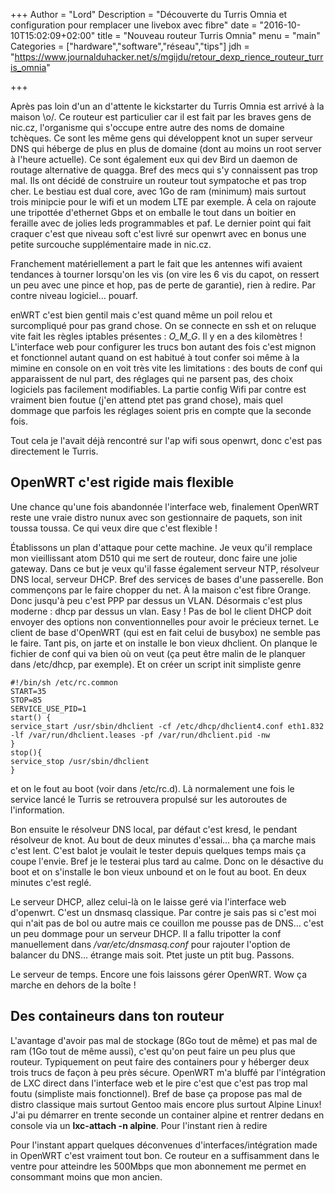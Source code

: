 +++
Author = "Lord"
Description = "Découverte du Turris Omnia et configuration pour remplacer une livebox avec fibre"
date = "2016-10-10T15:02:09+02:00"
title = "Nouveau routeur Turris Omnia"
menu = "main"
Categories = ["hardware","software","réseau","tips"]
jdh = "https://www.journalduhacker.net/s/mgijdu/retour_dexp_rience_routeur_turris_omnia"

+++

Après pas loin d'un an d'attente le kickstarter du Turris Omnia est arrivé à la maison \o/. Ce routeur est particulier car il est fait par les braves gens de nic.cz, l'organisme qui s'occupe entre autre des noms de domaine tchèques. Ce sont les même gens qui développent knot un super serveur DNS qui héberge de plus en plus de domaine (dont au moins un root server à l'heure actuelle). Ce sont également eux qui dev Bird un daemon de routage alternative de quagga. Bref des mecs qui s'y connaissent pas trop mal. Ils ont décidé de construire un routeur tout sympatoche et pas trop cher. Le bestiau est dual core, avec 1Go de ram (minimum) mais surtout trois minipcie pour le wifi et un modem LTE par exemple. À cela on rajoute une tripottée d'ethernet Gbps et on emballe le tout dans un boitier en feraille avec de jolies leds programmables et paf. Le dernier point qui fait craquer c'est que niveau soft c'est livré sur openwrt avec en bonus une petite surcouche supplémentaire made in nic.cz.

Franchement matériellement a part le fait que les antennes wifi avaient tendances à tourner lorsqu'on les vis (on vire les 6 vis du capot, on ressert un peu avec une pince et hop, pas de perte de garantie), rien à redire. Par contre niveau logiciel… pouarf.

enWRT c'est bien gentil mais c'est quand même un poil relou et surcompliqué pour pas grand chose. On se connecte en ssh et on reluque vite fait les règles iptables présentes : _O_M_G_. Il y en a des kilomètres ! L'interface web pour configurer les trucs bon autant des fois c'est mignon et fonctionnel autant quand on est habitué à tout confer soi même à la mimine en console on en voit très vite les limitations : des bouts de conf qui apparaissent de nul part, des réglages qui ne parsent pas, des choix logiciels pas facilement modifiables. La partie config Wifi par contre est vraiment bien foutue (j'en attend ptet pas grand chose), mais quel dommage que parfois les réglages soient pris en compte que la seconde fois.

Tout cela je l'avait déjà rencontré sur l'ap wifi sous openwrt, donc c'est pas directement le Turris.

## OpenWRT c'est rigide mais flexible
Une chance qu'une fois abandonnée l'interface web, finalement OpenWRT reste une vraie distro nunux avec son gestionnaire de paquets, son init toussa toussa. Ce qui veux dire que c'est flexible !

Établissons un plan d'attaque pour cette machine. Je veux qu'il remplace mon vieillissant atom D510 qui me sert de routeur, donc faire une jolie gateway. Dans ce but je veux qu'il fasse également serveur NTP, résolveur DNS local, serveur DHCP. Bref des services de bases d'une passerelle. Bon commençons par le faire chopper du net. À la maison c'est fibre Orange. Donc jusqu'à peu c'est PPP par dessus un VLAN. Désormais c'est plus moderne : dhcp par dessus un vlan. Easy ! Pas de bol le client DHCP doit envoyer des options non conventionnelles pour avoir le précieux ternet. Le client de base d'OpenWRT (qui est en fait celui de busybox) ne semble pas le faire. Tant pis, on jarte et on installe le bon vieux dhclient. On planque le fichier de conf qui va bien où on veut (ça peut être malin de le planquer dans /etc/dhcp, par exemple). Et on créer un script init simpliste genre

```
#!/bin/sh /etc/rc.common
START=35
STOP=85
SERVICE_USE_PID=1
start() {
service_start /usr/sbin/dhclient -cf /etc/dhcp/dhclient4.conf eth1.832 -lf /var/run/dhclient.leases -pf /var/run/dhclient.pid -nw
}
stop(){
service_stop /usr/sbin/dhclient
}
```
et on le fout au boot (voir dans /etc/rc.d). Là normalement une fois le service lancé le Turris se retrouvera propulsé sur les autoroutes de l'information.

Bon ensuite le résolveur DNS local, par défaut c'est kresd, le pendant résolveur de knot. Au bout de deux minutes d'essai… bha ça marche mais c'est lent. C'est balot je voulait le tester depuis quelques temps mais ça coupe l'envie. Bref je le testerai plus tard au calme. Donc on le désactive du boot et on s'installe le bon vieux unbound et on le fout au boot. En deux minutes c'est reglé.

Le serveur DHCP, allez celui-là on le laisse geré via l'interface web d'openwrt. C'est un dnsmasq classique. Par contre je sais pas si c'est moi qui n'ait pas de bol ou autre mais ce couillon me pousse pas de DNS… c'est un peu dommage pour un serveur DHCP. Il a fallu tripotter la conf manuellement dans */var/etc/dnsmasq.conf* pour rajouter l'option de balancer du DNS… étrange mais soit. Ptet juste un ptit bug. Passons.

Le serveur de temps. Encore une fois laissons gérer OpenWRT. Wow ça marche en dehors de la boîte !

## Des containeurs dans ton routeur
L'avantage d'avoir pas mal de stockage (8Go tout de même) et pas mal de ram (1Go tout de même aussi), c'est qu'on peut faire un peu plus que routeur. Typiquement on peut faire des containers pour y héberger deux trois trucs de façon à peu près sécure. OpenWRT m'a bluffé par l'intégration de LXC direct dans l'interface web et le pire c'est que c'est pas trop mal foutu (simpliste mais fonctionnel). Bref de base ça propose pas mal de distro classique mais surtout Gentoo mais encore plus surtout Alpine Linux! J'ai pu démarrer en trente seconde un container alpine et rentrer dedans en console via un **lxc-attach -n alpine**. Pour l'instant rien à redire

Pour l'instant appart quelques déconvenues d'interfaces/intégration made in OpenWRT c'est vraiment tout bon. Ce routeur en a suffisamment dans le ventre pour atteindre les 500Mbps que mon abonnement me permet en consommant moins que mon ancien.
